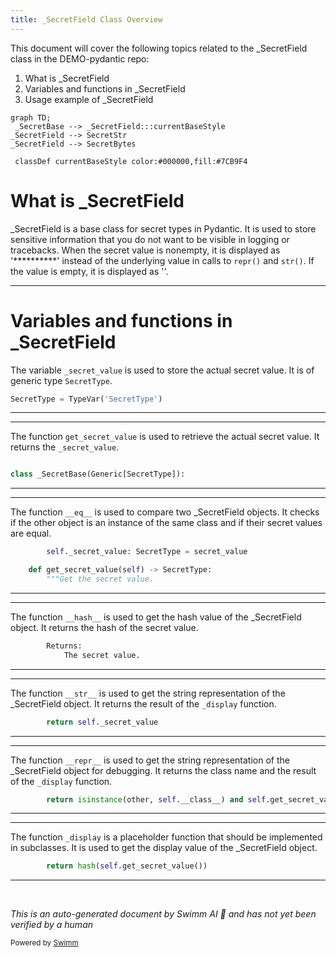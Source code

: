 ```yaml
---
title: _SecretField Class Overview
---
```

This document will cover the following topics related to the \_SecretField class in the DEMO-pydantic repo:

1. What is \_SecretField
2. Variables and functions in \_SecretField
3. Usage example of \_SecretField

```mermaid
graph TD;
 _SecretBase --> _SecretField:::currentBaseStyle
_SecretField --> SecretStr
_SecretField --> SecretBytes

 classDef currentBaseStyle color:#000000,fill:#7CB9F4
```

# What is \_SecretField

\_SecretField is a base class for secret types in Pydantic. It is used to store sensitive information that you do not want to be visible in logging or tracebacks. When the secret value is nonempty, it is displayed as '\*\*\*\*\*\*\*\*\*\*' instead of the underlying value in calls to `repr()` and `str()`. If the value is empty, it is displayed as ''.

<SwmSnippet path="/pydantic/types.py" line="1453">

---

# Variables and functions in \_SecretField

The variable `_secret_value` is used to store the actual secret value. It is of generic type `SecretType`.

```python
SecretType = TypeVar('SecretType')
```

---

</SwmSnippet>

<SwmSnippet path="/pydantic/types.py" line="1455">

---

The function `get_secret_value` is used to retrieve the actual secret value. It returns the `_secret_value`.

```python

class _SecretBase(Generic[SecretType]):
```

---

</SwmSnippet>

<SwmSnippet path="/pydantic/types.py" line="1458">

---

The function `__eq__` is used to compare two \_SecretField objects. It checks if the other object is an instance of the same class and if their secret values are equal.

```python
        self._secret_value: SecretType = secret_value

    def get_secret_value(self) -> SecretType:
        """Get the secret value.
```

---

</SwmSnippet>

<SwmSnippet path="/pydantic/types.py" line="1463">

---

The function `__hash__` is used to get the hash value of the \_SecretField object. It returns the hash of the secret value.

```python
        Returns:
            The secret value.
```

---

</SwmSnippet>

<SwmSnippet path="/pydantic/types.py" line="1466">

---

The function `__str__` is used to get the string representation of the \_SecretField object. It returns the result of the `_display` function.

```python
        return self._secret_value

```

---

</SwmSnippet>

<SwmSnippet path="/pydantic/types.py" line="1469">

---

The function `__repr__` is used to get the string representation of the \_SecretField object for debugging. It returns the class name and the result of the `_display` function.

```python
        return isinstance(other, self.__class__) and self.get_secret_value() == other.get_secret_value()

```

---

</SwmSnippet>

<SwmSnippet path="/pydantic/types.py" line="1472">

---

The function `_display` is a placeholder function that should be implemented in subclasses. It is used to get the display value of the \_SecretField object.

```python
        return hash(self.get_secret_value())

```

---

</SwmSnippet>

&nbsp;

*This is an auto-generated document by Swimm AI 🌊 and has not yet been verified by a human*

<SwmMeta version="3.0.0" repo-id="Z2l0aHViJTNBJTNBREVNTy1weWRhbnRpYyUzQSUzQWdpbGFkbmF2b3Q=" repo-name="DEMO-pydantic" doc-type="class"><sup>Powered by [Swimm](/)</sup></SwmMeta>
